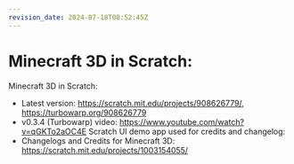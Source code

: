 ```yaml
---
revision_date: 2024-07-18T08:52:45Z
---
```

# Minecraft 3D in Scratch:
Minecraft 3D in Scratch:
* Latest version: https://scratch.mit.edu/projects/908626779/, https://turbowarp.org/908626779
* v0.3.4 (Turbowarp) video: https://www.youtube.com/watch?v=qGKTo2aOC4E
Scratch UI demo app used for credits and changelog:
* Changelogs and Credits for Minecraft 3D: https://scratch.mit.edu/projects/1003154055/